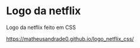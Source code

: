 # Logo da netflix
Logo da netflix feito em CSS

https://matheusandrade0.github.io/logo_netflix_css/

